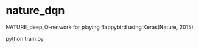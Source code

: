 # nature_dqn
NATURE_deep_Q-network for playing flappybird using Keras(Nature, 2015)

python train.py 
